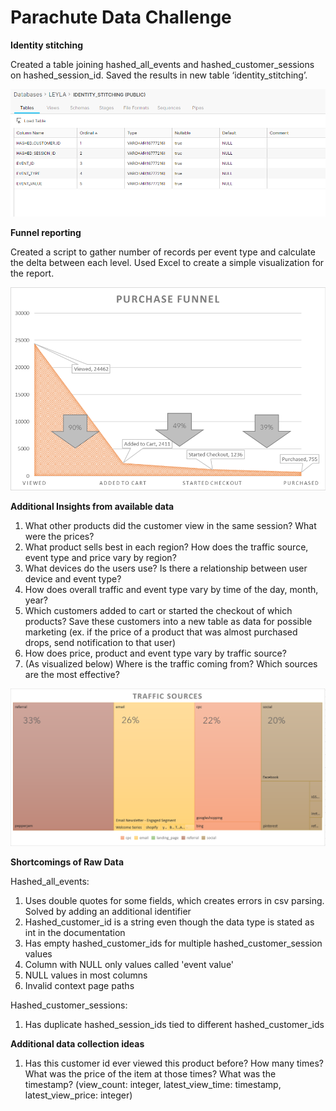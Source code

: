 # Parachute Data Challenge

**Identity stitching**

Created a table joining hashed_all_events and hashed_customer_sessions on hashed_session_id. Saved the results in new table ‘identity_stitching’.

![alt text](https://github.com/leylafiratli3/datachallenge/blob/main/identity_stitching.PNG)

**Funnel reporting**

Created a script to gather number of records per event type and calculate the delta between each level. Used Excel to create a simple visualization for the report.

![alt text](https://github.com/leylafiratli3/datachallenge/blob/main/Purchase%20Funnel.PNG)

**Additional Insights from available data**
  1. What other products did the customer view in the same session? What were the prices? 
  2. What product sells best in each region? How does the traffic source, event type and price vary by region?
  3. What devices do the users use? Is there a relationship between user device and event type?
  4. How does overall traffic and event type vary by time of the day, month, year?
  5. Which customers added to cart or started the checkout of which products? Save these customers into a new table as data for possible marketing (ex. if the price of a product that was almost purchased drops, send notification to that user)
  6. How does price, product and event type vary by traffic source?
  7. (As visualized below) Where is the traffic coming from? Which sources are the most effective?

![alt text](https://github.com/leylafiratli3/datachallenge/blob/main/Traffic%20Sources.PNG)


**Shortcomings of Raw Data**

Hashed_all_events:
  1. Uses double quotes for some fields, which creates errors in csv parsing. Solved by adding an additional identifier
  2. Hashed_customer_id is a string even though the data type is stated as int in the documentation
  3. Has empty hashed_customer_ids for multiple hashed_customer_session values
  4. Column with NULL only values called 'event value'
  5. NULL values in most columns
  6. Invalid context page paths
 
 Hashed_customer_sessions:
  1. Has duplicate hashed_session_ids tied to different hashed_customer_ids
  
**Additional data collection ideas**

  1. Has this customer id ever viewed this product before? How many times? What was the price of the item at those times? What was the timestamp?
    (view_count: integer, latest_view_time: timestamp, latest_view_price: integer)
